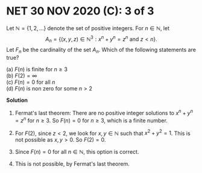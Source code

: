 # **NET 30 NOV 2020 (C): 3 of 3** 

Let $\mathbb N = \{1,2,\ldots\}$ denote the set
of positive integers. For $n \in \mathbb N$, let
$$A_n = \{(x,y,z) \in \mathbb N^3 : x^n + y^n = z^n \text{ and } z< n\}.$$
Let $F_n$ be the cardinality of the set $A_n$. Which of the following
statements are true?

(a) $F(n)$ is finite for $n \ge 3$<br>
(b) $F(2) = \infty$<br>
(c) $F(n) = 0$ for all $n$<br>
(d) $F(n)$ is non zero for some $n > 2$<br>

**Solution**

1.  Fermat's last theorem: There are no positive integer solutions to
    $x^n + y^n = z^n$ for $n \ge 3$. So $F(n) = 0$ for $n \ge 3$, which
    is a finite number.<br>

2.  For $F(2)$, since $z < 2$, we look for $x, y \in \mathbb N$ such
    that $x^2+y^2 = 1$. This is not possible as $x, y >0$. So
    $F(2) = 0$.<br>

3.  Since $F(n) = 0$ for all $n \in \mathbb N$, this option is correct.<br>

4.  This is not possible, by Fermat's last theorem.<br>


